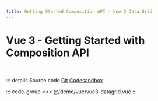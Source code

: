 ```yaml
---
title: Getting Started Composition API - Vue 3 Data Grid
---
```


# Vue 3 - Getting Started with Composition API

<br />

<script setup lang="ts">
import Example from '@/demo/vue/vue3-datagrid.vue';
</script>

<div class="example-container">
<Example />
</div>

::: details <span class="source-btn">Source code</span> <span class="external"> [Git](https://github.com/revolist/revogrid-docs/tree/main/demo/vue/vue3-datagrid.vue) [Codesandbox](https://codesandbox.io/p/sandbox/rg-start-vue-3-composition-api-3775m4) </span>


::: code-group
<<< @/demo/vue/vue3-datagrid.vue
:::
